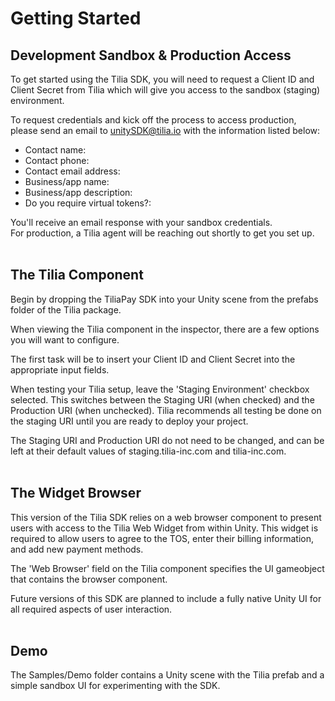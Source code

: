# Getting Started

## Development Sandbox & Production Access

To get started using the Tilia SDK, you will need to request a Client ID and Client Secret from Tilia which will give you access to the sandbox (staging) environment.

To request credentials and kick off the process to access production, please send an email to <unitySDK@tilia.io> with the information listed below:
* Contact name:
* Contact phone:
* Contact email address:
* Business/app name:
* Business/app description:
* Do you require virtual tokens?:

You'll receive an email response with your sandbox credentials.  
For production, a Tilia agent will be reaching out shortly to get you set up.<br/><br/>

## The Tilia Component

Begin by dropping the TiliaPay SDK into your Unity scene from the prefabs folder of the Tilia package.

When viewing the Tilia component in the inspector, there are a few options you will want to configure.

The first task will be to insert your Client ID and Client Secret into the appropriate input fields.

When testing your Tilia setup, leave the 'Staging Environment' checkbox selected. This switches between the Staging URI (when checked) and the Production URI (when unchecked). Tilia recommends all testing be done on the staging URI until you are ready to deploy your project.

The Staging URI and Production URI do not need to be changed, and can be left at their default values of staging.tilia-inc.com and tilia-inc.com.<br/><br/>

## The Widget Browser

This version of the Tilia SDK relies on a web browser component to present users with access to the Tilia Web Widget from within Unity. This widget is required to allow users to agree to the TOS, enter their billing information, and add new payment methods.

The 'Web Browser' field on the Tilia component specifies the UI gameobject that contains the browser component.

Future versions of this SDK are planned to include a fully native Unity UI for all required aspects of user interaction.<br/><br/>

## Demo

The Samples/Demo folder contains a Unity scene with the Tilia prefab and a simple sandbox UI for experimenting with the SDK.
